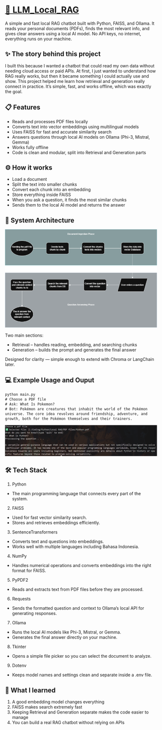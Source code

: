 # [🤖 LLM_Local_RAG](https://github.com/YandLim/Local-RAG)
A simple and fast local RAG chatbot built with Python, FAISS, and Ollama.
It reads your personal documents (PDFs), finds the most relevant info, and gives clear answers using a local AI model.
No API keys, no internet, everything runs on your machine.

## ✨ The story behind this project
I built this because I wanted a chatbot that could read my own data without needing cloud access or paid APIs.
At first, I just wanted to understand how RAG really works, but then it became something I could actually use and show.
This project helped me learn how retrieval and generation really connect in practice.
It’s simple, fast, and works offline, which was exactly the goal.

## 📋 Features
- Reads and processes PDF files locally
- Converts text into vector embeddings using multilingual models
- Uses FAISS for fast and accurate similarity search
- Answers questions through local AI models on Ollama (Phi-3, Mistral, Gemma)
- Works fully offline
- Code is clean and modular, split into Retrieval and Generation parts

## ⚙️ How it works
- Load a document
- Split the text into smaller chunks
- Convert each chunk into an embedding
- Store everything inside FAISS
- When you ask a question, it finds the most similar chunks
- Sends them to the local AI model and returns the answer
  
## 🧩 System Architecture
![Architecture](Workflow/Local_RAG.png)

Two main sections:
- Retrieval – handles reading, embedding, and searching chunks
- Generation – builds the prompt and generates the final answer

Designed for clarity — simple enough to extend with Chroma or LangChain later.

## 💻 Example Usage and Ouput
```
python main.py
# Choose a PDF file
# Ask: What Is Pokemon?
# Bot: Pokémon are creatures that inhabit the world of the Pokémon universe. The core idea revolves around friendship, adventure, and growth, both for the Pokémon themselves and their trainers.
```

![Output Example](files/Output%20Pic.png)

## 🛠️ Tech Stack
1. Python
  - The main programming language that connects every part of the system.
2. FAISS
  - Used for fast vector similarity search.
  - Stores and retrieves embeddings efficiently.
3. SentenceTransformers
  - Converts text and questions into embeddings.
  - Works well with multiple languages including Bahasa Indonesia.
4. NumPy
  - Handles numerical operations and converts embeddings into the right format for FAISS.
5. PyPDF2
  - Reads and extracts text from PDF files before they are processed.
6. Requests
  - Sends the formatted question and context to Ollama’s local API for generating responses.
7. Ollama
  - Runs the local AI models like Phi-3, Mistral, or Gemma.
  - Generates the final answer directly on your machine.
8. Tkinter
  - Opens a simple file picker so you can select the document to analyze.
9. Dotenv
  - Keeps model names and settings clean and separate inside a .env file.

## 🫡 What I learned
1. A good embedding model changes everything
2. FAISS makes search extremely fast
3. Keeping Retrieval and Generation separate makes the code easier to manage
4. You can build a real RAG chatbot without relying on APIs





